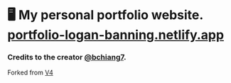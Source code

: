 # 🖥 My personal portfolio website. [portfolio-logan-banning.netlify.app](https://portfolio-logan-banning.netlify.app)

### Credits to the creator [@bchiang7](https://github.com/bchiang7).
Forked from [ V4 ](https://github.com/bchiang7/v4)
